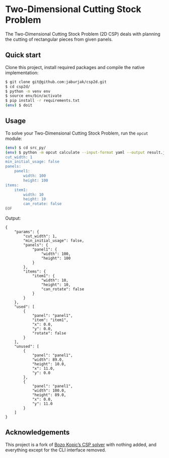 # Two-Dimensional Cutting Stock Problem

The Two-Dimensional Cutting Stock Problem (2D CSP) deals with planning the cutting of rectangular pieces from given panels.

## Quick start

Clone this project, install required packages and compile the native implementation:

```sh
$ git clone git@github.com:jaburjak/csp2d.git
$ cd csp2d/
$ python -m venv env
$ source env/bin/activate
$ pip install -r requirements.txt
(env) $ doit
```

## Usage

To solve your Two-Dimensional Cutting Stock Problem, run the `opcut` module:

```sh
(env) $ cd src_py/
(env) $ python -m opcut calculate --input-format yaml --output result.json << EOF
cut_width: 1
min_initial_usage: false
panels:
    panel1:
        width: 100
        height: 100
items:
    item1:
        width: 10
        height: 10
        can_rotate: false
EOF
```

Output:

```jsonc
{
    "params": {
        "cut_width": 1,
        "min_initial_usage": false,
        "panels": {
            "panel1": {
                "width": 100,
                "height": 100
            }
        },
        "items": {
            "item1": {
                "width": 10,
                "height": 10,
                "can_rotate": false
            }
        }
    },
    "used": [
        {
            "panel": "panel1",
            "item": "item1",
            "x": 0.0,
            "y": 0.0,
            "rotate": false
        }
    ],
    "unused": [
        {
            "panel": "panel1",
            "width": 89.0,
            "height": 10.0,
            "x": 11.0,
            "y": 0.0
        },
        {
            "panel": "panel1",
            "width": 100.0,
            "height": 89.0,
            "x": 0.0,
            "y": 11.0
        }
    ]
}
```

## Acknowledgements

This project is a fork of [Bozo Kopic’s CSP solver](https://github.com/bozokopic/opcut) with nothing added, and everything except for the CLI interface removed.
